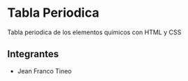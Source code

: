# Tabla Periodica
Tabla periodica de los elementos quimicos con HTML y CSS

## Integrantes
- Jean Franco Tineo